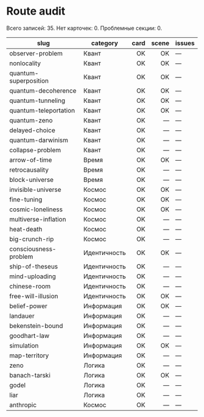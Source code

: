 # Route audit

Всего записей: 35. Нет карточек: 0. Проблемные секции: 0.

| slug | category | card | scene | issues |
|---|---|---:|---:|---|
| observer-problem | Квант | OK | OK | — |
| nonlocality | Квант | OK | OK | — |
| quantum-superposition | Квант | OK | OK | — |
| quantum-decoherence | Квант | OK | OK | — |
| quantum-tunneling | Квант | OK | OK | — |
| quantum-teleportation | Квант | OK | OK | — |
| quantum-zeno | Квант | OK | — | — |
| delayed-choice | Квант | OK | — | — |
| quantum-darwinism | Квант | OK | — | — |
| collapse-problem | Квант | OK | — | — |
| arrow-of-time | Время | OK | OK | — |
| retrocausality | Время | OK | — | — |
| block-universe | Время | OK | — | — |
| invisible-universe | Космос | OK | OK | — |
| fine-tuning | Космос | OK | OK | — |
| cosmic-loneliness | Космос | OK | OK | — |
| multiverse-inflation | Космос | OK | — | — |
| heat-death | Космос | OK | — | — |
| big-crunch-rip | Космос | OK | — | — |
| consciousness-problem | Идентичность | OK | OK | — |
| ship-of-theseus | Идентичность | OK | — | — |
| mind-uploading | Идентичность | OK | — | — |
| chinese-room | Идентичность | OK | — | — |
| free-will-illusion | Идентичность | OK | OK | — |
| belief-power | Информация | OK | OK | — |
| landauer | Информация | OK | — | — |
| bekenstein-bound | Информация | OK | — | — |
| goodhart-law | Информация | OK | — | — |
| simulation | Информация | OK | OK | — |
| map-territory | Информация | OK | — | — |
| zeno | Логика | OK | — | — |
| banach-tarski | Логика | OK | OK | — |
| godel | Логика | OK | — | — |
| liar | Логика | OK | — | — |
| anthropic | Космос | OK | — | — |
